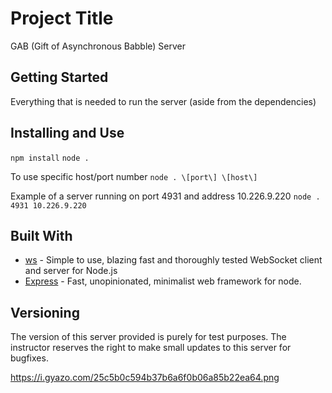 # Project Title

GAB (Gift of Asynchronous Babble) Server

## Getting Started

Everything that is needed to run the server (aside from the dependencies)

## Installing and Use

`npm install`
`node .`

To use specific host/port number 
`node . \[port\] \[host\]`

Example of a server running on port 4931 and address 10.226.9.220
`node . 4931 10.226.9.220`

## Built With

* [ws](https://github.com/websockets/ws) - Simple to use, blazing fast and thoroughly tested WebSocket client and server for Node.js
* [Express](https://github.com/expressjs/express) - Fast, unopinionated, minimalist web framework for node.

## Versioning

The version of this server provided is purely for test purposes. The instructor reserves the right to make small updates to this server for bugfixes. 

https://i.gyazo.com/25c5b0c594b37b6a6f0b06a85b22ea64.png
